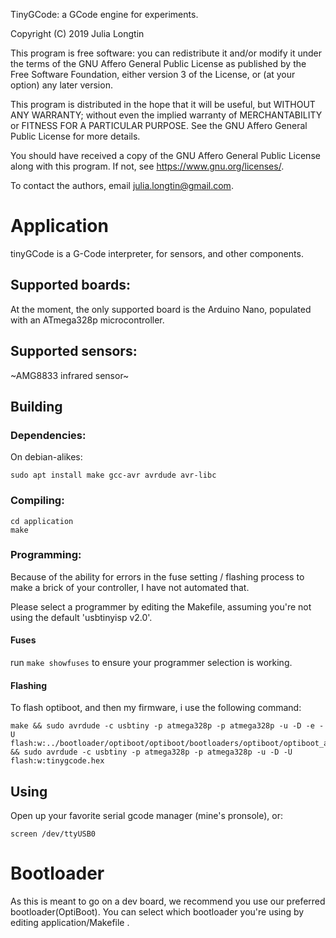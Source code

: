 TinyGCode: a GCode engine for experiments.

Copyright (C) 2019 Julia Longtin

This program is free software: you can redistribute it and/or modify
it under the terms of the GNU Affero General Public License as
published by the Free Software Foundation, either version 3 of the
License, or (at your option) any later version.

This program is distributed in the hope that it will be useful,
but WITHOUT ANY WARRANTY; without even the implied warranty of
MERCHANTABILITY or FITNESS FOR A PARTICULAR PURPOSE.  See the
GNU Affero General Public License for more details.

You should have received a copy of the GNU Affero General Public License
along with this program.  If not, see <https://www.gnu.org/licenses/>.

To contact the authors, email julia.longtin@gmail.com.

# Application

tinyGCode is a G-Code interpreter, for sensors, and other components.

## Supported boards:

At the moment, the only supported board is the Arduino Nano, populated with an ATmega328p microcontroller.

## Supported sensors:

~AMG8833 infrared sensor~

## Building

### Dependencies:

On debian-alikes:
```
sudo apt install make gcc-avr avrdude avr-libc
```

### Compiling:

```
cd application
make
```

### Programming:
Because of the ability for errors in the fuse setting / flashing process to make a brick of your controller, I have not automated that.

Please select a programmer by editing the Makefile, assuming you're not using the default 'usbtinyisp v2.0'.

#### Fuses
run ```make showfuses``` to ensure your programmer selection is working.

#### Flashing

To flash optiboot, and then my firmware, i use the following command:
```
make && sudo avrdude -c usbtiny -p atmega328p -p atmega328p -u -D -e -U flash:w:../bootloader/optiboot/optiboot/bootloaders/optiboot/optiboot_atmega328.hex && sudo avrdude -c usbtiny -p atmega328p -p atmega328p -u -D -U flash:w:tinygcode.hex
```

## Using
Open up your favorite serial gcode manager (mine's pronsole), or:
```
screen /dev/ttyUSB0
```

# Bootloader

As this is meant to go on a dev board, we recommend you use our preferred bootloader(OptiBoot). You can select which bootloader you're using by editing application/Makefile .



